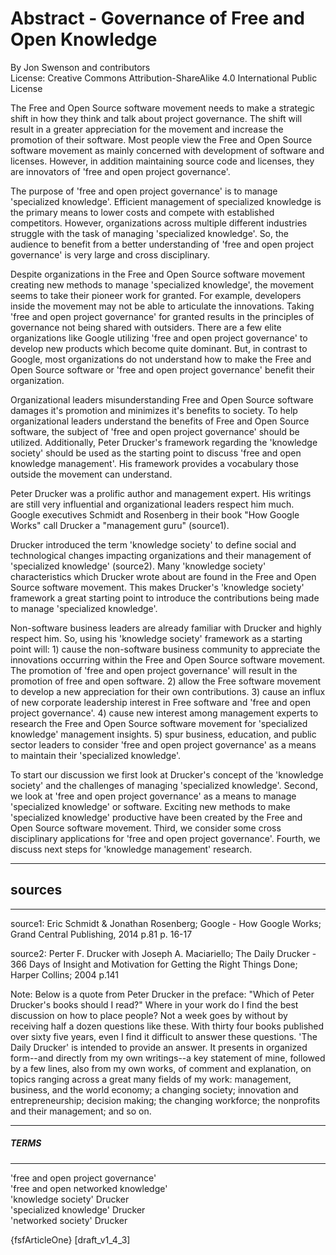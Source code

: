 # Abstract - Governance of Free and Open Knowledge

By Jon Swenson and contributors <br>
License: Creative Commons Attribution-ShareAlike 4.0 International Public License

The Free and Open Source software movement needs to make a strategic shift in how they think
and talk about project governance.  The shift will result in a greater appreciation for the movement
and increase the promotion of their software.  Most people view the Free and Open Source software
movement as mainly concerned with development of software and licenses. However, in
addition maintaining source code and licenses, they are innovators of 'free and open project governance'.

The purpose of 'free and open project governance' is to manage 'specialized knowledge'.
Efficient management of specialized knowledge is the primary means to lower costs and compete
with established competitors. However, organizations across multiple different industries struggle
with the task of managing 'specialized knowledge'. So, the audience to benefit from a
better understanding of 'free and open project governance' is very large and cross disciplinary.

Despite organizations in the Free and Open Source software movement creating new methods
to manage 'specialized knowledge', the movement seems to take their pioneer work for granted. For example, developers
inside the movement may not be able to articulate the innovations. Taking 'free and open project governance' 
for granted results in the principles of governance not being shared with outsiders. There are a few elite organizations 
like Google utilizing 'free and open project governance' to develop new products which become quite dominant.  But, in contrast 
to Google, most organizations do not understand how to make the Free and Open Source software or 'free and open project governance' 
benefit their organization. 

Organizational leaders misunderstanding Free and Open Source software damages it's promotion and minimizes
it's benefits to society. To help organizational leaders understand the benefits of Free and Open Source software, 
the subject of 'free and open project governance' should be utilized.  Additionally, Peter Drucker's framework regarding the 
'knowledge society' should be used as the starting point to discuss 'free and open knowledge management'. His framework 
provides a vocabulary those outside the movement can understand. 

Peter Drucker was a prolific author and management expert.  His writings are still very
influential and organizational leaders respect him much.  Google executives Schmidt and Rosenberg
in their book "How Google Works" call Drucker a "management guru" (source1).

Drucker introduced the term 'knowledge society' to define social and technological changes
impacting organizations and their management of 'specialized knowledge' (source2).  Many
'knowledge society' characteristics which Drucker wrote about are found in the Free and Open Source
software movement.  This makes Drucker's 'knowledge society' framework a great starting point to
introduce the contributions being made to manage 'specialized knowledge'.

Non-software business leaders are already familiar with Drucker and highly respect him.
So, using his 'knowledge society' framework as a starting point will: 1) cause the
non-software business community to appreciate the innovations occurring within the Free and
Open Source software movement.  The promotion of 'free and open project governance' will result 
in the promotion of free and open software.  2) allow the Free software movement to develop a new appreciation
for their own contributions. 3) cause an influx of new corporate leadership interest in Free software
and 'free and open project governance'.  4) cause new interest among management experts to research
the Free and Open Source software movement for 'specialized knowledge' management insights.
5) spur business, education, and public sector leaders to consider 'free and open project governance'
as a means to maintain their 'specialized knowledge'.

To start our discussion we first look at Drucker's concept of the 'knowledge society' and the challenges
of managing 'specialized knowledge'.  Second, we look at 'free and open project governance' as a
means to manage 'specialized knowledge' or software.  Exciting new methods to make 'specialized knowledge'
productive have been created by the Free and Open Source software movement.  Third, we consider
some cross disciplinary applications for 'free and open project governance'.  Fourth, we discuss
next steps for 'knowledge management' research.


---------------------------------------------------------------------------------------------------
## sources                                                                                       ##
---------------------------------------------------------------------------------------------------
source1:
Eric Schmidt & Jonathan Rosenberg; Google - How Google Works; Grand Central Publishing, 2014
p.81 p. 16-17

source2:
Perter F. Drucker with Joseph A. Maciariello;
The Daily Drucker - 366 Days of Insight and Motivation for Getting the Right Things Done;
Harper Collins; 2004 p.141

Note: Below is a quote from Peter Drucker in the preface:
"Which of Peter Drucker's books should I read?" Where in your work do I find the best discussion
on how to place people? Not a week goes by without by receiving half a dozen questions like these.
With thirty four books published over sixty five years, even I find it difficult to answer these
questions.
 'The Daily Drucker' is intended to provide an answer. It presents in organized form--and directly
from my own writings--a key statement of mine, followed by a few lines, also from my own works, of
comment and explanation, on topics ranging across a great many fields of my work: management,
business, and the world economy; a changing society; innovation and entrepreneurship; decision
making; the changing workforce; the nonprofits and their management; and so on.

---------------------------------------------------------------------------------------------------
#####  TERMS  ##### 
---------------------------------------------------------------------------------------------------
'free and open project governance' <br/>
'free and open networked knowledge' <br/>
'knowledge society'     Drucker <br/>
'specialized knowledge' Drucker <br/>
'networked society'     Drucker <br/>


{fsfArticleOne}
[draft_v1_4_3]
